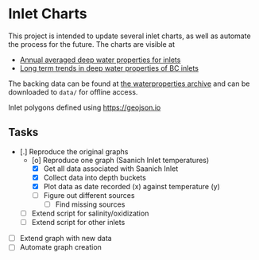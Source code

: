 # Inlet Charts

This project is intended to update several inlet charts, as well as automate the process for the future.
The charts are visible at

- [Annual averaged deep water properties for inlets](https://www.pac.dfo-mpo.gc.ca/science/oceans/bc-inlets-mer-de-bras-cb/water-prop-eau-eng.html)
- [Long term trends in deep water properties of BC inlets](https://www.pac.dfo-mpo.gc.ca/science/oceans/bc-inlets-mer-de-bras-cb/index-eng.html)

The backing data can be found at [the waterproperties archive](https://www.waterproperties.ca/osd_data_archive/netCDF_Data/) and can be downloaded to `data/` for offline access.

Inlet polygons defined using https://geojson.io

## Tasks

- [.] Reproduce the original graphs
  - [o] Reproduce one graph (Saanich Inlet temperatures)
    - [X] Get all data associated with Saanich Inlet
    - [X] Collect data into depth buckets
    - [X] Plot data as date recorded (x) against temperature (y)
    - [ ] Figure out different sources
      - [ ] Find missing sources
  - [ ] Extend script for salinity/oxidization
  - [ ] Extend script for other inlets
- [ ] Extend graph with new data
- [ ] Automate graph creation
